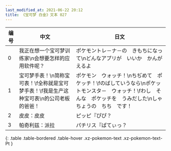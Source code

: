 ```yaml
---
last_modified_at: 2021-06-22 20:12
title: 《宝可梦 白金》文本 027
---
```

| 编号 | 中文 | 日文 |
| ---- | ---- | ---- |
| 0 | 我正在想一个宝可梦训练家\n会想要怎样的应用软件呢？ | ポケモントレ－ナ－の　きもちになって\nどんなアプリが　いいか　かんがえるよ |
| 1 | 宝可梦手表！\n简称宝可表！\f全称就是宝可梦手表！\f我是生产这种宝可表\n的公司老板的爸爸！ | ポケモン　ウォッチ！\nちぢめて　ポケッチ！\fのばしていうなら\nポケットモンスタ－　ウォッチ！\fわし　そんな　ポケッチを　うみだした\nしゃちょうの　ちち　です！ |
| 2 | 皮皮：皮皮 | ピッピ『ぴぴ？ |
| 3 | 帕奇利兹：派拉 | パチリス『ぱてぃっ？ |
{: .table .table-bordered .table-hover .xz-pokemon-text .xz-pokemon-text-Pt }